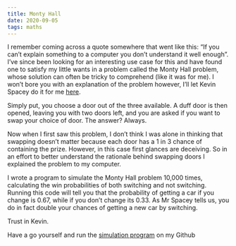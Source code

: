 ```yaml
---
title: Monty Hall
date: 2020-09-05
tags: maths
---
```


I remember coming across a quote somewhere that went like this: “If you can’t explain something to a computer you don’t understand it well enough”. I’ve since been looking for an interesting use case for this and have found one to satisfy my little wants in a problem called the Monty Hall problem, whose solution can often be tricky to comprehend (like it was for me). I won’t bore you with an explanation of the problem however, I’ll let Kevin Spacey do it for me [here](https://www.youtube.com/watch?v=Q5nCtgcL4jU).

Simply put, you choose a door out of the three available. A duff door is then opened, leaving you with two doors left, and you are asked if you want to swap your choice of door. The answer? Always.

Now when I first saw this problem, I don’t think I was alone in thinking that swapping doesn’t matter because each door has a 1 in 3 chance of containing the prize. However, in this case first glances are deceiving. So in an effort to better understand the rationale behind swapping doors I explained the problem to my computer.

I wrote a program to simulate the Monty Hall problem 10,000 times, calculating the win probabilities of both switching and not switching. Running this code will tell you that the probability of getting a car if you change is 0.67, while if you don’t change its 0.33. As Mr Spacey tells us, you do in fact double your chances of getting a new car by switching.

Trust in Kevin.

Have a go yourself and run the [simulation program](https://github.com/barneynapier/monty-hall/blob/main/simulation.py) on my Github
